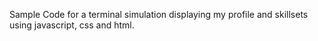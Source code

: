 Sample Code for a terminal simulation displaying my profile and skillsets using javascript, css and html.
